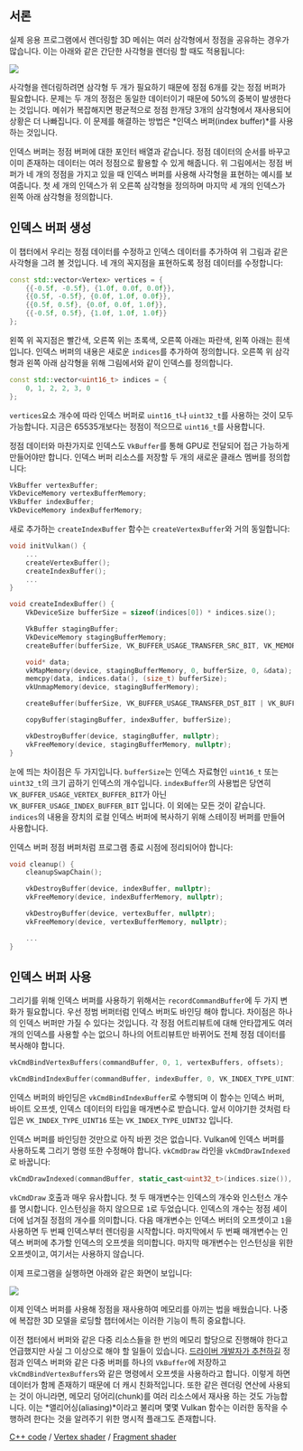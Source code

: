 ## 서론

실제 응용 프로그램에서 렌더링할 3D 메쉬는 여러 삼각형에서 정점을 공유하는 경우가 많습니다. 이는 아래와 같은 간단한 사각형을 렌더링 할 때도 적용됩니다:

![](/images/vertex_vs_index.svg)

사각형을 렌더링하려면 삼각형 두 개가 필요하기 때문에 정점 6개를 갖는 정점 버퍼가 필요합니다. 문제는 두 개의 정점은 동일한 데이터이기 때문에 50%의 중복이 발생한다는 것입니다. 메쉬가 복잡해지면 평균적으로 정점 한개당 3개의 삼각형에서 재사용되어 상황은 더 나빠집니다. 이 문제를 해결하는 방법은 *인덱스 버퍼(index buffer)*를 사용하는 것입니다.

인덱스 버퍼는 정점 버퍼에 대한 포인터 배열과 같습니다. 정점 데이터의 순서를 바꾸고 이미 존재하는 데이터는 여러 정점으로 활용할 수 있게 해줍니다. 위 그림에서는 정점 버퍼가 네 개의 정점을 가지고 있을 때 인덱스 버퍼를 사용해 사각형을 표현하는 예시를 보여줍니다. 첫 세 개의 인덱스가 위 오른쪽 삼각형을 정의하며 마지막 세 개의 인덱스가 왼쪽 아래 삼각형을 정의합니다.

## 인덱스 버퍼 생성

이 챕터에서 우리는 정점 데이터를 수정하고 인덱스 데이터를 추가하여 위 그림과 같은 사각형을 그려 볼 것입니다. 네 개의 꼭지점을 표현하도록 정점 데이터를 수정합니다:

```c++
const std::vector<Vertex> vertices = {
    {{-0.5f, -0.5f}, {1.0f, 0.0f, 0.0f}},
    {{0.5f, -0.5f}, {0.0f, 1.0f, 0.0f}},
    {{0.5f, 0.5f}, {0.0f, 0.0f, 1.0f}},
    {{-0.5f, 0.5f}, {1.0f, 1.0f, 1.0f}}
};
```

왼쪽 위 꼭지점은 빨간색, 오른쪽 위는 초록색, 오른쪽 아래는 파란색, 왼쪽 아래는 흰색입니다. 인덱스 버퍼의 내용은 새로운 `indices`를 추가하여 정의합니다. 오른쪽 위 삼각형과 왼쪽 아래 삼각형을 위해 그림에서와 같이 인덱스를 정의합니다.

```c++
const std::vector<uint16_t> indices = {
    0, 1, 2, 2, 3, 0
};
```

`vertices`요소 개수에 따라 인덱스 버퍼로 `uint16_t`나 `uint32_t`를 사용하는 것이 모두 가능합니다. 지금은 65535개보다는 정점이 적으므로 `uint16_t`를 사용합니다.

정점 데이터와 마찬가지로 인덱스도 `VkBuffer`를 통해 GPU로 전달되어 접근 가능하게 만들어야만 합니다. 인덱스 버퍼 리소스를 저장할 두 개의 새로운 클래스 멤버를 정의합니다:

```c++
VkBuffer vertexBuffer;
VkDeviceMemory vertexBufferMemory;
VkBuffer indexBuffer;
VkDeviceMemory indexBufferMemory;
```

새로 추가하는 `createIndexBuffer` 함수는 `createVertexBuffer`와 거의 동일합니다:

```c++
void initVulkan() {
    ...
    createVertexBuffer();
    createIndexBuffer();
    ...
}

void createIndexBuffer() {
    VkDeviceSize bufferSize = sizeof(indices[0]) * indices.size();

    VkBuffer stagingBuffer;
    VkDeviceMemory stagingBufferMemory;
    createBuffer(bufferSize, VK_BUFFER_USAGE_TRANSFER_SRC_BIT, VK_MEMORY_PROPERTY_HOST_VISIBLE_BIT | VK_MEMORY_PROPERTY_HOST_COHERENT_BIT, stagingBuffer, stagingBufferMemory);

    void* data;
    vkMapMemory(device, stagingBufferMemory, 0, bufferSize, 0, &data);
    memcpy(data, indices.data(), (size_t) bufferSize);
    vkUnmapMemory(device, stagingBufferMemory);

    createBuffer(bufferSize, VK_BUFFER_USAGE_TRANSFER_DST_BIT | VK_BUFFER_USAGE_INDEX_BUFFER_BIT, VK_MEMORY_PROPERTY_DEVICE_LOCAL_BIT, indexBuffer, indexBufferMemory);

    copyBuffer(stagingBuffer, indexBuffer, bufferSize);

    vkDestroyBuffer(device, stagingBuffer, nullptr);
    vkFreeMemory(device, stagingBufferMemory, nullptr);
}
```

눈에 띄는 차이점은 두 가지입니다. `bufferSize`는 인덱스 자료형인 `uint16_t` 또는 `uint32_t`의 크기 곱하기 인덱스의 개수입니다. `indexBuffer`의 사용법은 당연히 `VK_BUFFER_USAGE_VERTEX_BUFFER_BIT`가 아닌 `VK_BUFFER_USAGE_INDEX_BUFFER_BIT` 입니다. 이 외에는 모든 것이 같습니다. `indices`의 내용을 장치의 로컬 인덱스 버퍼에 복사하기 위해 스테이징 버퍼를 만들어 사용합니다.

인덱스 버퍼 정점 버퍼처럼 프로그램 종료 시점에 정리되어야 합니다:

```c++
void cleanup() {
    cleanupSwapChain();

    vkDestroyBuffer(device, indexBuffer, nullptr);
    vkFreeMemory(device, indexBufferMemory, nullptr);

    vkDestroyBuffer(device, vertexBuffer, nullptr);
    vkFreeMemory(device, vertexBufferMemory, nullptr);

    ...
}
```

## 인덱스 버퍼 사용

그리기를 위해 인덱스 버퍼를 사용하기 위해서는 `recordCommandBuffer`에 두 가지 변화가 필요합니다. 우선 정범 버퍼터럼 인덱스 버퍼도 바인딩 해야 합니다. 차이점은 하나의 인덱스 버퍼만 가질 수 있다는 것입니다. 각 정점 어트리뷰트에 대해 안타깝게도 여러 개의 인덱스를 사용할 수는 없으니 하나의 어트리뷰트만 바뀌어도 전체 정점 데이터를 복사해야 합니다.

```c++
vkCmdBindVertexBuffers(commandBuffer, 0, 1, vertexBuffers, offsets);

vkCmdBindIndexBuffer(commandBuffer, indexBuffer, 0, VK_INDEX_TYPE_UINT16);
```

인덱스 버퍼의 바인딩은 `vkCmdBindIndexBuffer`로 수행되며 이 함수는 인덱스 버퍼, 바이트 오프셋, 인덱스 데이터의 타입을 매개변수로 받습니다. 앞서 이야기한 것처럼 타입은 `VK_INDEX_TYPE_UINT16` 또는 `VK_INDEX_TYPE_UINT32` 입니다.

인덱스 버퍼를 바인딩한 것만으로 아직 바뀐 것은 없습니다. Vulkan에 인덱스 버퍼를 사용하도록 그리기 명령 또한 수정해야 합니다. `vkCmdDraw` 라인을 `vkCmdDrawIndexed`로 바꿉니다:

```c++
vkCmdDrawIndexed(commandBuffer, static_cast<uint32_t>(indices.size()), 1, 0, 0, 0);
```

`vkCmdDraw` 호출과 매우 유사합니다. 첫 두 매개변수는 인덱스의 개수와 인스턴스 개수를 명시합니다. 인스턴싱을 하지 않으므로 `1`로 두었습니다. 인덱스의 개수는 정점 셰이더에 넘겨질 정점의 개수를 의미합니다. 다음 매개변수는 인덱스 버터의 오프셋이고 `1`을 사용하면 두 번째 인덱스부터 렌더링을 시작합니다. 마지막에서 두 번째 매개변수는 인덱스 버퍼에 추가할 인덱스의 오프셋을 의미합니다. 마지막 매개변수는 인스턴싱을 위한 오프셋이고, 여기서는 사용하지 않습니다.

이제 프로그램을 실행하면 아래와 같은 화면이 보입니다:

![](/images/indexed_rectangle.png)

이제 인덱스 버퍼를 사용해 정점을 재사용하여 메모리를 아끼는 법을 배웠습니다. 나중에 복잡한 3D 모델을 로딩할 챕터에서는 이러한 기능이 특히 중요합니다.

이전 챕터에서 버퍼와 같은 다중 리소스들을 한 번의 메모리 할당으로 진행해야 한다고 언급했지만 사실 그 이상으로 해야 할 일들이 있습니다. [드라이버 개발자가 추천하길](https://developer.nvidia.com/vulkan-memory-management) 정점과 인덱스 버퍼와 같은 다중 버퍼를 하나의 `VkBuffer`에 저장하고 `vkCmdBindVertexBuffers`와 같은 명령에서 오프셋을 사용하라고 합니다. 이렇게 하면 데이터가 함께 존재하기 때문에 더 캐시 친화적입니다. 또한 같은 렌더링 연산에 사용되는 것이 아니라면, 메모리 덩어리(chunk)를 여러 리소스에서 재사용 하는 것도 가능합니다. 이는 *앨리어싱(aliasing)*이라고 불리며 몇몇 Vulkan 함수는 이러한 동작을 수행하려 한다는 것을 알려주기 위한 명시적 플래그도 존재합니다.

[C++ code](/code/21_index_buffer.cpp) /
[Vertex shader](/code/18_shader_vertexbuffer.vert) /
[Fragment shader](/code/18_shader_vertexbuffer.frag)
